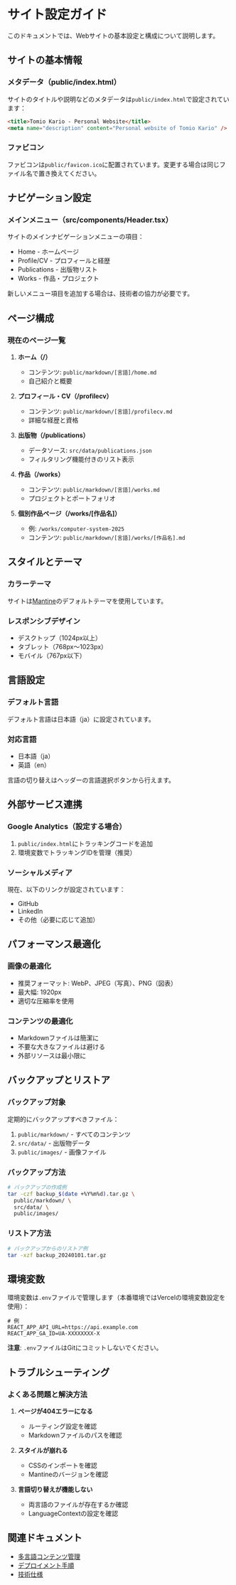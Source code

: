 # サイト設定ガイド

このドキュメントでは、Webサイトの基本設定と構成について説明します。

## サイトの基本情報

### メタデータ（public/index.html）

サイトのタイトルや説明などのメタデータは`public/index.html`で設定されています：

```html
<title>Tomio Kario - Personal Website</title>
<meta name="description" content="Personal website of Tomio Kario" />
```

### ファビコン

ファビコンは`public/favicon.ico`に配置されています。変更する場合は同じファイル名で置き換えてください。

## ナビゲーション設定

### メインメニュー（src/components/Header.tsx）

サイトのメインナビゲーションメニューの項目：

- Home - ホームページ
- Profile/CV - プロフィールと経歴
- Publications - 出版物リスト
- Works - 作品・プロジェクト

新しいメニュー項目を追加する場合は、技術者の協力が必要です。

## ページ構成

### 現在のページ一覧

1. **ホーム（/）**
   - コンテンツ: `public/markdown/[言語]/home.md`
   - 自己紹介と概要

2. **プロフィール・CV（/profilecv）**
   - コンテンツ: `public/markdown/[言語]/profilecv.md`
   - 詳細な経歴と資格

3. **出版物（/publications）**
   - データソース: `src/data/publications.json`
   - フィルタリング機能付きのリスト表示

4. **作品（/works）**
   - コンテンツ: `public/markdown/[言語]/works.md`
   - プロジェクトとポートフォリオ

5. **個別作品ページ（/works/[作品名]）**
   - 例: `/works/computer-system-2025`
   - コンテンツ: `public/markdown/[言語]/works/[作品名].md`

## スタイルとテーマ

### カラーテーマ

サイトは[Mantine](https://mantine.dev/)のデフォルトテーマを使用しています。

### レスポンシブデザイン

- デスクトップ（1024px以上）
- タブレット（768px〜1023px）
- モバイル（767px以下）

## 言語設定

### デフォルト言語

デフォルト言語は日本語（ja）に設定されています。

### 対応言語

- 日本語（ja）
- 英語（en）

言語の切り替えはヘッダーの言語選択ボタンから行えます。

## 外部サービス連携

### Google Analytics（設定する場合）

1. `public/index.html`にトラッキングコードを追加
2. 環境変数でトラッキングIDを管理（推奨）

### ソーシャルメディア

現在、以下のリンクが設定されています：
- GitHub
- LinkedIn
- その他（必要に応じて追加）

## パフォーマンス最適化

### 画像の最適化

- 推奨フォーマット: WebP、JPEG（写真）、PNG（図表）
- 最大幅: 1920px
- 適切な圧縮率を使用

### コンテンツの最適化

- Markdownファイルは簡潔に
- 不要な大きなファイルは避ける
- 外部リソースは最小限に

## バックアップとリストア

### バックアップ対象

定期的にバックアップすべきファイル：

1. `public/markdown/` - すべてのコンテンツ
2. `src/data/` - 出版物データ
3. `public/images/` - 画像ファイル

### バックアップ方法

```bash
# バックアップの作成例
tar -czf backup_$(date +%Y%m%d).tar.gz \
  public/markdown/ \
  src/data/ \
  public/images/
```

### リストア方法

```bash
# バックアップからのリストア例
tar -xzf backup_20240101.tar.gz
```

## 環境変数

環境変数は`.env`ファイルで管理します（本番環境ではVercelの環境変数設定を使用）：

```env
# 例
REACT_APP_API_URL=https://api.example.com
REACT_APP_GA_ID=UA-XXXXXXXX-X
```

**注意**: `.env`ファイルはGitにコミットしないでください。

## トラブルシューティング

### よくある問題と解決方法

1. **ページが404エラーになる**
   - ルーティング設定を確認
   - Markdownファイルのパスを確認

2. **スタイルが崩れる**
   - CSSのインポートを確認
   - Mantineのバージョンを確認

3. **言語切り替えが機能しない**
   - 両言語のファイルが存在するか確認
   - LanguageContextの設定を確認

## 関連ドキュメント

- [多言語コンテンツ管理](./multilingual-content-management.md)
- [デプロイメント手順](./deployment-guide.md)
- [技術仕様](../technical/project-structure.md)